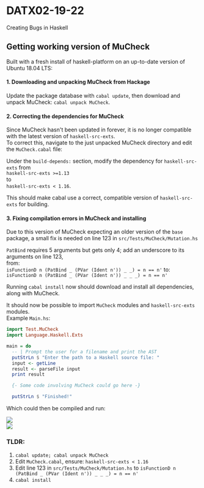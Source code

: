 # DATX02-19-22
Creating Bugs in Haskell

## Getting working version of MuCheck

Built with a fresh install of haskell-platform on an up-to-date version of Ubuntu 18.04 LTS:

#### 1. Downloading and unpacking MuCheck from Hackage
Update the package database with `cabal update`, then download and unpack MuCheck: `cabal unpack MuCheck`.

#### 2. Correcting the dependencies for MuCheck
Since MuCheck hasn't been updated in forever, it is no longer compatible with the latest version of `haskell-src-exts`.<br>
To correct this, navigate to the just unpacked MuCheck directory and edit the `MuCheck.cabal` file: <br>

Under the `build-depends:` section, modify the dependency for `haskell-src-exts` from <br>
`haskell-src-exts >=1.13` <br> 
to <br>
`haskell-src-exts < 1.16`. <br>

This should make cabal use a correct, compatible version of `haskell-src-exts` for building.

#### 3. Fixing compilation errors in MuCheck and installing

Due to this version of MuCheck expecting an older version of the `base` package, a small fix is needed on line 123 in `src/Tests/MuCheck/Mutation.hs`

`PatBind` requires 5 arguments but gets only 4; add an underscore to its arguments on line 123,<br>
from: <br>
`isFunctionD n (PatBind _ (PVar (Ident n')) _ _) = n == n'`
to: <br>
`isFunctionD n (PatBind _ (PVar (Ident n')) _ _ _) = n == n'`

Running `cabal install` now should download and install all dependencies, along with MuCheck.

It should now be possible to import `MuCheck` modules and `haskell-src-exts` modules.<br>
Example `Main.hs`:<br>
```haskell
import Test.MuCheck
import Language.Haskell.Exts

main = do
  -- | Prompt the user for a filename and print the AST  
  putStrLn $ "Enter the path to a Haskell source file: "
  input <- getLine
  result <- parseFile input
  print result

  {- Some code involving MuCheck could go here -}

  putStrLn $ "Finished!"
```

Which could then be compiled and run:

![](https://i.imgur.com/qqPqp07.png)<br>
![](https://i.imgur.com/q9oyjKO.png)

### TLDR:
1. `cabal update; cabal unpack MuCheck`
2. Edit `MuCheck.cabal`, ensure: `haskell-src-exts < 1.16`
3. Edit line 123 in `src/Tests/MuCheck/Mutation.hs` to `isFunctionD n (PatBind _ (PVar (Ident n')) _ _ _) = n == n'`
4. `cabal install`
